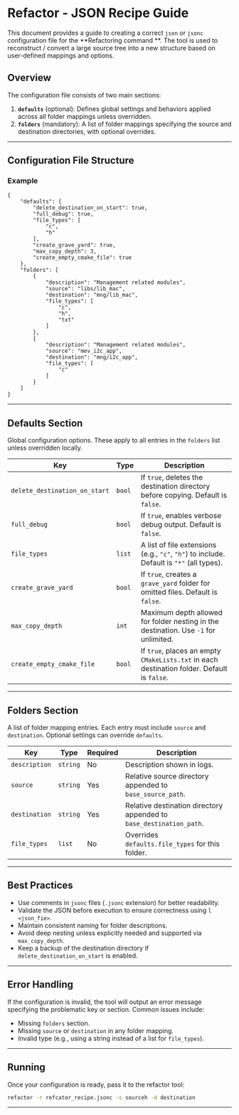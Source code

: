 # Refactor - JSON Recipe Guide

This document provides a guide to creating a correct `json` or `jsonc` configuration file for the **Refactoring command
**.
The tool is used to reconstruct / convert a large source tree into a new structure based on user-defined mappings and
options.

## Overview

The configuration file consists of two main sections:

1. **`defaults`** (optional): Defines global settings and behaviors applied across all folder mappings unless
   overridden.
2. **`folders`** (mandatory): A list of folder mappings specifying the source and destination directories, with optional
   overrides.

---

## Configuration File Structure

### Example

```jsonc
{
    "defaults": {
        "delete_destination_on_start": true,
        "full_debug": true,
        "file_types": [
            "c",
            "h"
        ],
        "create_grave_yard": true,
        "max_copy_depth": 3,
        "create_empty_cmake_file": true
    },
    "folders": [
        {
            "description": "Management related modules",
            "source": "libs/lib_mac",
            "destination": "mng/lib_mac",
            "file_types": [
                "c",
                "h",
                "txt"
            ]
        },
        {
            "description": "Management related modules",
            "source": "mev_i2c_app",
            "destination": "mng/i2c_app",
            "file_types": [
                "c"
            ]
        }
    ]
}
```

---

## Defaults Section

Global configuration options. These apply to all entries in the `folders` list unless overridden locally.

| Key                           | Type   | Description                                                                                 |
|-------------------------------|--------|---------------------------------------------------------------------------------------------|
| `delete_destination_on_start` | `bool` | If `true`, deletes the destination directory before copying. Default is `false`.            |
| `full_debug`                  | `bool` | If `true`, enables verbose debug output. Default is `false`.                                |
| `file_types`                  | `list` | A list of file extensions (e.g., `"c"`, `"h"`) to include. Default is `"*"` (all types).    |
| `create_grave_yard`           | `bool` | If `true`, creates a `grave_yard` folder for omitted files. Default is `false`.             |
| `max_copy_depth`              | `int`  | Maximum depth allowed for folder nesting in the destination. Use `-1` for unlimited.        |
| `create_empty_cmake_file`     | `bool` | If `true`, places an empty `CMakeLists.txt` in each destination folder. Default is `false`. |

---

## Folders Section

A list of folder mapping entries. Each entry must include `source` and `destination`. Optional settings can override
`defaults`.

| Key           | Type     | Required | Description                                                         |
|---------------|----------|----------|---------------------------------------------------------------------|
| `description` | `string` | No       | Description shown in logs.                                          |
| `source`      | `string` | Yes      | Relative source directory appended to `base_source_path`.           |
| `destination` | `string` | Yes      | Relative destination directory appended to `base_destination_path`. |
| `file_types`  | `list`   | No       | Overrides `defaults.file_types` for this folder.                    |

---

## Best Practices

- Use comments in `jsonc` files (`.jsonc` extension) for better readability.
- Validate the JSON before execution to ensure correctness using `l <json_fie>`.
- Maintain consistent naming for folder descriptions.
- Avoid deep nesting unless explicitly needed and supported via `max_copy_depth`.
- Keep a backup of the destination directory if `delete_destination_on_start` is enabled.

---

## Error Handling

If the configuration is invalid, the tool will output an error message specifying the problematic key or section. Common
issues include:

- Missing `folders` section.
- Missing `source` or `destination` in any folder mapping.
- Invalid type (e.g., using a string instead of a list for `file_types`).

---

## Running

Once your configuration is ready, pass it to the refactor tool:

```sh
refactor -r refcator_recipe.jsonc -s sourceh -d destination
```

---

